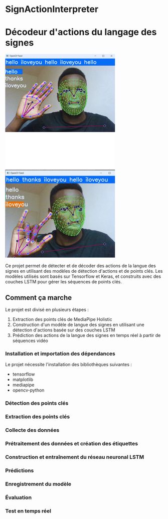 # SignActionInterpreter
# Décodeur d'actions du langage des signes

![Image description](ressource/img.png "Image Title")

Ce projet permet de détecter et de décoder des actions de la langue des signes en utilisant des modèles de détection d'actions et de points clés. Les modèles utilisés sont basés sur Tensorflow et Keras, et construits avec des couches LSTM pour gérer les séquences de points clés.

## Comment ça marche

Le projet est divisé en plusieurs étapes :

1. Extraction des points clés de MediaPipe Holistic
2. Construction d'un modèle de langue des signes en utilisant une détection d'actions basée sur des couches LSTM
3. Prédiction des actions de la langue des signes en temps réel à partir de séquences vidéo

### Installation et importation des dépendances

Le projet nécessite l'installation des bibliothèques suivantes :

- tensorflow
- matplotlib
- mediapipe
- opencv-python

### Détection des points clés
### Extraction des points clés
### Collecte des données
### Prétraitement des données et création des étiquettes
### Construction et entraînement du réseau neuronal LSTM
### Prédictions
### Enregistrement du modèle
### Évaluation
### Test en temps réel